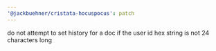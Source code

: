 ```yaml
---
'@jackbuehner/cristata-hocuspocus': patch
---
```


do not attempt to set history for a doc if the user id hex string is not 24 characters long
